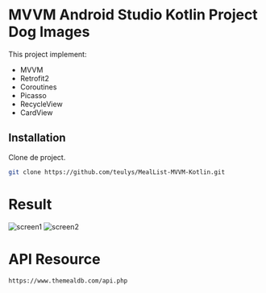 # MVVM Android Studio Kotlin Project Dog Images

This project implement:

* MVVM
* Retrofit2
* Coroutines
* Picasso
* RecycleView
* CardView

## Installation

Clone de project.

```bash
git clone https://github.com/teulys/MealList-MVVM-Kotlin.git
```

# Result

![screen1]()
![screen2]()

# API Resource

```bash
https://www.themealdb.com/api.php
```